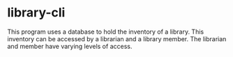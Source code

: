 # library-cli
This program uses a database to hold the inventory of a library. This inventory can be accessed by a librarian and a library member. The librarian and member have varying levels of access.
